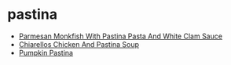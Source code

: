 # pastina

 * [Parmesan Monkfish With Pastina Pasta And White Clam Sauce](index/p/parmesan-monkfish-with-pastina-pasta-and-white-clam-sauce-235883.json)
 * [Chiarellos Chicken And Pastina Soup](index/c/chiarellos-chicken-and-pastina-soup.json)
 * [Pumpkin Pastina](index/p/pumpkin-pastina.json)
